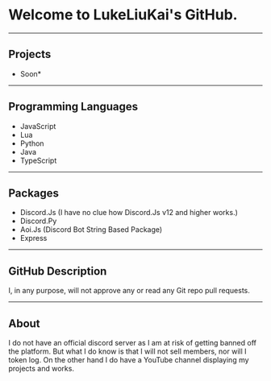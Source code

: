 # Welcome to LukeLiuKai's GitHub.

- - - -

## Projects

- Soon*

- - - -

## Programming Languages

- JavaScript
- Lua
- Python
- Java
- TypeScript

- - - -

## Packages

- Discord.Js (I have no clue how Discord.Js v12 and higher works.)
- Discord.Py
- Aoi.Js (Discord Bot String Based Package)
- Express

- - - -

## GitHub Description

I, in any purpose, will not approve any or read any Git repo pull requests.

- - - -

## About

I do not have an official discord server as I am at risk of getting banned off the platform. But what I do know is that I will not sell members, nor will I token log. On the other hand I do have a YouTube channel displaying my projects and works.
